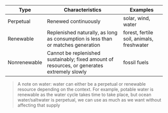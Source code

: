 

Type | Characteristics | Examples
---|---|---
Perpetual | Renewed continuously | solar, wind, water
Renewable | Replenished naturally, as long as consumption is less than or matches generation | forest, fertile soil, animals, freshwater
Nonrenewable | Cannot be replenished sustainably; fixed amount of resources, or generates extremely slowly | fossil fuels

> A note on water: water can either be a perpetual or renewable resource depending on the context. For example, potable water is renewable as the water cycle takes time to take place, but ocean water/saltwater is perpetual, we can use as much as we want without affecting that supply

